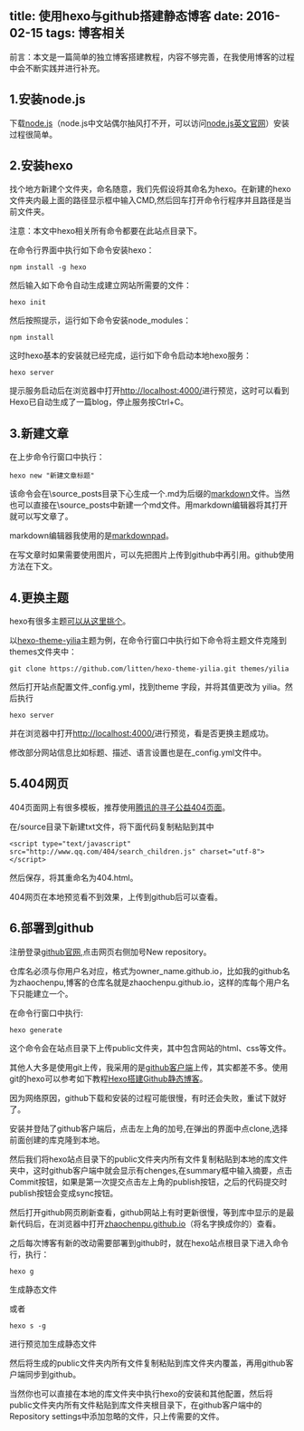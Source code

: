 title: 使用hexo与github搭建静态博客
date: 2016-02-15
tags: 博客相关
---
前言：本文是一篇简单的独立博客搭建教程，内容不够完善，在我使用博客的过程中会不断实践并进行补充。<!--more-->


## 1.安装node.js ##
下载[node.js](http://nodejs.cn/ "node.js中文地址")（node.js中文站偶尔抽风打不开，可以访问[node.js英文官网](https://nodejs.org/en/)）安装过程很简单。

## 2.安装hexo ##
找个地方新建个文件夹，命名随意，我们先假设将其命名为hexo。在新建的hexo文件夹内最上面的路径显示框中输入CMD,然后回车打开命令行程序并且路径是当前文件夹。

注意：本文中hexo相关所有命令都要在此站点目录下。

在命令行界面中执行如下命令安装hexo：

    npm install -g hexo

然后输入如下命令自动生成建立网站所需要的文件：

    hexo init
然后按照提示，运行如下命令安装node_modules：

    npm install
这时hexo基本的安装就已经完成，运行如下命令启动本地hexo服务：

    hexo server

提示服务启动后在浏览器中打开[http://localhost:4000/](http://localhost:4000/)进行预览，这时可以看到Hexo已自动生成了一篇blog，停止服务按Ctrl+C。

## 3.新建文章 ##

在上步命令行窗口中执行：

    hexo new "新建文章标题"
该命令会在\source\_posts目录下心生成一个.md为后缀的[markdown](http://baike.baidu.com/link?url=xNu_6Vbv6T8zOIdoIMAqofazcCQFYyLlskDSddWSjq9N3OhbPoLOX4zCuHY0kD2gEKGlyzbO9EFBpsgG_Ymfhq)文件。当然也可以直接在\source_posts中新建一个md文件。用markdown编辑器将其打开就可以写文章了。

markdown编辑器我使用的是[markdownpad](http://markdownpad.com/)。

在写文章时如果需要使用图片，可以先把图片上传到github中再引用。github使用方法在下文。
## 4.更换主题 ##

hexo有很多主题[可以从这里挑个](http://www.zhihu.com/question/24422335)。

以[hexo-theme-yilia](https://github.com/litten/hexo-theme-yilia)主题为例，在命令行窗口中执行如下命令将主题文件克隆到themes文件夹中：

    git clone https://github.com/litten/hexo-theme-yilia.git themes/yilia
然后打开站点配置文件_config.yml，找到theme 字段，并将其值更改为 yilia。然后执行

    hexo server
并在浏览器中打开[http://localhost:4000/](http://localhost:4000/)进行预览，看是否更换主题成功。

修改部分网站信息比如标题、描述、语言设置也是在_config.yml文件中。

## 5.404网页 ##

404页面网上有很多模板，推荐使用[腾讯的寻子公益404页面](http://www.qq.com/404/)。

在/source目录下新建txt文件，将下面代码复制粘贴到其中

    <script type="text/javascript" src="http://www.qq.com/404/search_children.js" charset="utf-8"></script>
然后保存，将其重命名为404.html。

404网页在本地预览看不到效果，上传到github后可以查看。

## 6.部署到github ##

注册登录[github官网](https://github.com/),点击网页右侧加号New repository。

仓库名必须与你用户名对应，格式为owner_name.github.io，比如我的github名为zhaochenpu,博客的仓库名就是zhaochenpu.github.io，这样的库每个用户名下只能建立一个。

在命令行窗口中执行:

    hexo generate
这个命令会在站点目录下上传public文件夹，其中包含网站的html、css等文件。

其他人大多是使用git上传，我采用的是[github客户端](https://desktop.github.com/)上传，其实都差不多。使用git的hexo可以参考如下教程[Hexo搭建Github静态博客](http://www.cnblogs.com/zhcncn/p/4097881.html)。

因为网络原因，github下载和安装的过程可能很慢，有时还会失败，重试下就好了。

安装并登陆了github客户端后，点击左上角的加号,在弹出的界面中点clone,选择前面创建的库克隆到本地。

然后我们将hexo站点目录下的public文件夹内所有文件复制粘贴到本地的库文件夹中，这时github客户端中就会显示有chenges,在summary框中输入摘要，点击Commit按钮，如果是第一次提交点击左上角的publish按钮，之后的代码提交时publish按钮会变成sync按钮。

然后打开github网页刷新查看，github网站上有时更新很慢，等到库中显示的是最新代码后，在浏览器中打开[zhaochenpu.github.io](http://zhaochenpu.github.io/)（将名字换成你的）查看。

之后每次博客有新的改动需要部署到github时，就在hexo站点根目录下进入命令行，执行：

    hexo g

生成静态文件

或者

    hexo s -g
进行预览加生成静态文件
    
然后将生成的public文件夹内所有文件复制粘贴到库文件夹内覆盖，再用github客户端同步到github。

当然你也可以直接在本地的库文件夹中执行hexo的安装和其他配置，然后将public文件夹内所有文件粘贴到库文件夹根目录下，在github客户端中的Repository settings中添加忽略的文件，只上传需要的文件。









